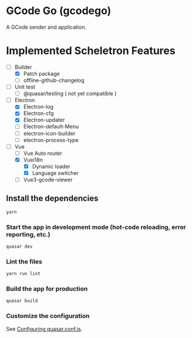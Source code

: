 # GCode Go (gcodego)

A GCode sender and application.

# Implemented Scheletron Features

- [ ] Builder
  - [x] Patch package
  - [ ] offline-github-changelog
- [ ] Unit test
  - [ ] @quasar/testing ( not yet compatible )
- [ ] Electron
  - [x] Electron-log
  - [x] Electron-cfg
  - [x] Electron-updater
  - [ ] Electron-default-Menu
  - [ ] electron-icon-builder
  - [ ] electron-process-type
- [ ] Vue
  - [ ] Vue Auto router
  - [x] Vuei18n
    - [x] Dynamic loader
    - [x] Language switcher
  - [ ] Vue3-gcode-viewer

## Install the dependencies

```bash
yarn
```

### Start the app in development mode (hot-code reloading, error reporting, etc.)

```bash
quasar dev
```

### Lint the files

```bash
yarn run lint
```

### Build the app for production

```bash
quasar build
```

### Customize the configuration

See [Configuring quasar.conf.js](https://v2.quasar.dev/quasar-cli/quasar-conf-js).
